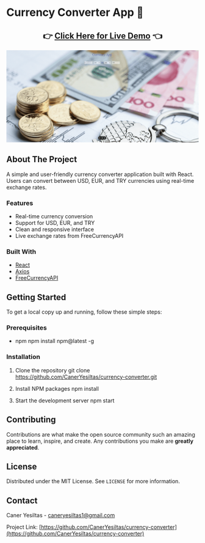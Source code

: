 # Currency Converter App 🔄

<div align="center">
  <h2>
    👉 <a href="https://currency-app-woad.vercel.app/">Click Here for Live Demo</a> 👈
  </h2>
</div>

<p align="center">
  <img src="./assets/demo.gif.gif" alt="Currency Converter Demo">
</p>

## About The Project

A simple and user-friendly currency converter application built with React. Users can convert between USD, EUR, and TRY currencies using real-time exchange rates.

### Features
- Real-time currency conversion
- Support for USD, EUR, and TRY
- Clean and responsive interface
- Live exchange rates from FreeCurrencyAPI

### Built With
- [React](https://reactjs.org/)
- [Axios](https://axios-http.com/)
- [FreeCurrencyAPI](https://freecurrencyapi.com/)

## Getting Started

To get a local copy up and running, follow these simple steps:

### Prerequisites
* npm
npm install npm@latest -g

### Installation
1. Clone the repository
git clone https://github.com/CanerYesiltas/currency-converter.git

2. Install NPM packages
npm install

3. Start the development server
npm start

## Contributing
Contributions are what make the open source community such an amazing place to learn, inspire, and create. Any contributions you make are **greatly appreciated**.

## License
Distributed under the MIT License. See `LICENSE` for more information.

## Contact
Caner Yesiltas - caneryesiltas1@gmail.com

Project Link: [https://github.com/CanerYesiltas/currency-converter](https://github.com/CanerYesiltas/currency-converter)
